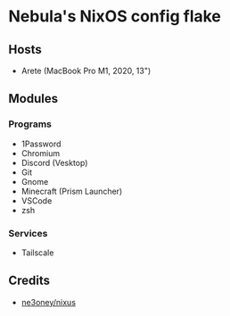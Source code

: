 # Nebula's NixOS config flake

## Hosts

- Arete (MacBook Pro M1, 2020, 13")

## Modules

### Programs

- 1Password
- Chromium
- Discord (Vesktop)
- Git
- Gnome
- Minecraft (Prism Launcher)
- VSCode
- zsh

### Services

- Tailscale

## Credits

- [ne3oney/nixus](https://github.com/n3oney/nixus)
